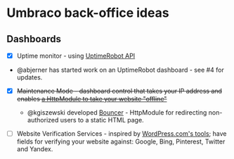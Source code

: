 # Umbraco back-office ideas
## Dashboards

* [x] Uptime monitor - using [UptimeRobot API](https://github.com/cmaneu/UptimeRobot-.net-API-Client)
 * @abjerner has started work on an UptimeRobot dashboard - see #4 for updates.
* [x] ~~Maintenance Mode - dashboard control that takes your IP address and enables [a HttpModule to take your website "offline"](http://blog.dreamlabsolutions.com/post/2009/09/02/Take-an-ASPNET-Application-offline-with-HttpModules.aspx)~~
  * @kgiszewski developed [Bouncer](https://github.com/imulus/Bouncer) - HttpModule for redirecting non-authorized users to a static HTML page.
* [ ] Website Verification Services - inspired by [WordPress.com's tools](http://support.wordpress.com/webmaster-tools/); have fields for verifying your website against: Google, Bing, Pinterest, Twitter and Yandex.

